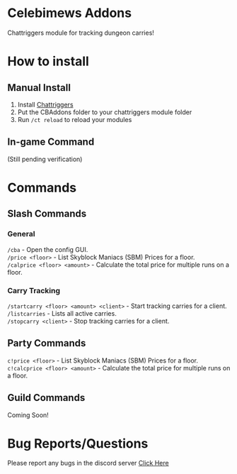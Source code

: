 # Celebimews Addons
Chattriggers module for tracking dungeon carries!
# How to install
## Manual Install
1. Install [Chattriggers](https://chattriggers.com/)
2. Put the CBAddons folder to your chattriggers module folder
3. Run `/ct reload` to reload your modules
## In-game Command
(Still pending verification)
# Commands
## Slash Commands
### General
`/cba` - Open the config GUI.<br>
`/price <floor>` - List Skyblock Maniacs (SBM) Prices for a floor.<br>
`/calprice <floor> <amount>` - Calculate the total price for multiple runs on a floor.<br>
### Carry Tracking
`/startcarry <floor> <amount> <client>` - Start tracking carries for a client.<br>
`/listcarries` - Lists all active carries.<br>
`/stopcarry <client>` - Stop tracking carries for a client.<br>
## Party Commands
`c!price <floor>` - List Skyblock Maniacs (SBM) Prices for a floor.<br>
`c!calcprice <floor> <amount>` - Calculate the total price for multiple runs on a floor.<br>
## Guild Commands
Coming Soon!
# Bug Reports/Questions
Please report any bugs in the discord server [Click Here](https://discord.gg/FkJA5Hf7we)
